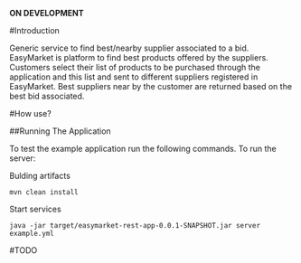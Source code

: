 
**ON DEVELOPMENT**

#Introduction

Generic service to find best/nearby supplier associated to a bid. EasyMarket is platform to find best products offered by the suppliers. Customers select their list of products to be purchased through the application and this list and sent to different suppliers registered in EasyMarket. Best suppliers near by the customer are returned based on the best bid associated.

#How use?

##Running The Application

To test the example application run the following commands. To run the server:

Bulding artifacts

```
mvn clean install
```

Start services
```
java -jar target/easymarket-rest-app-0.0.1-SNAPSHOT.jar server example.yml
```

#TODO


